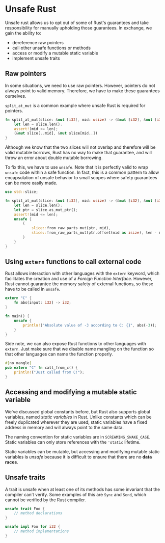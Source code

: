 # Unsafe Rust

Unsafe rust allows us to opt out of some of Rust's guarantees and take responsibility for manually upholding those guarantees. In exchange, we gain the ability to:

- dereference raw pointers
- call other unsafe functions or methods
- access or modify a mutable static variable
- implement unsafe traits

## Raw pointers

In some situations, we need to use raw pointers. However, pointers do not always point to valid memory. Therefore, we have to make these guarantees ourselves.

`split_at_mut` is a common example where unsafe Rust is required for pointers.

```rs
fn split_at_mut(slice: &mut [i32], mid: usize) -> (&mut [i32], &mut [i32]) {
    let len = slice.len();
    assert!(mid <= len);
    (&mut slice[..mid], &mut slice[mid..])
}
```

Although we know that the two slices will not overlap and therefore will be valid mutable borrows, Rust has no way to make that guarantee, and will throw an error about double mutable borrowing.

To fix this, we have to use `unsafe`. Note that it is perfectly valid to wrap `unsafe` code within a safe function. In fact, this is a common pattern to allow encapsulation of unsafe behavior to small scopes where safety guarantees can be more easily made.

```rs
use std::slice;

fn split_at_mut(slice: &mut [i32], mid: usize) -> (&mut [i32], &mut [i32]) {
    let len = slice.len();
    let ptr = slice.as_mut_ptr();
    assert!(mid <= len);
    unsafe {
        (
            slice::from_raw_parts_mut(ptr, mid),
            slice::from_raw_parts_mut(ptr.offset(mid as isize), len - mid),
        )
    }
}
```

## Using `extern` functions to call external code

Rust allows interaction with other languages with the `extern` keyword, which facilitates the creation and use of a _Foreign Function Interface_. However, Rust cannot guarantee the memory safety of external functions, so these have to be called in `unsafe`.

```rs
extern "C" {
    fn abs(input: i32) -> i32;
}

fn main() {
    unsafe {
        println!("Absolute value of -3 according to C: {}", abs(-3));
    }
}
```

Side note, we can also expose Rust functions to other languages with `extern`. Just make sure that we disable name mangling on the function so that other languages can name the function properly.

```rs
#[no_mangle]
pub extern "C" fn call_from_c() {
    println!("Just called from C!");
}
```

## Accessing and modifying a mutable static variable

We've discussed global constants before, but Rust also supports global variables, named _static variables_ in Rust. Unlike constants which can be freely duplicated wherever they are used, static variables have a fixed address in memory and will always point to the same data.

The naming convention for static variables are in `SCREAMING_SNAKE_CASE`. Static variables can only store references with the `'static` lifetime.

Static variables can be mutable, but accessing and modifying mutable static variables is _unsafe_ because it is difficult to ensure that there are no **data races**.

## Unsafe traits

A trait is unsafe when at least one of its methods has some invariant that the compiler can't verify. Some examples of this are `Sync` and `Send`, which cannot be verified by the Rust compiler.

```rs
unsafe trait Foo {
    // method declarations
}

unsafe impl Foo for i32 {
    // method implementations
}
```
